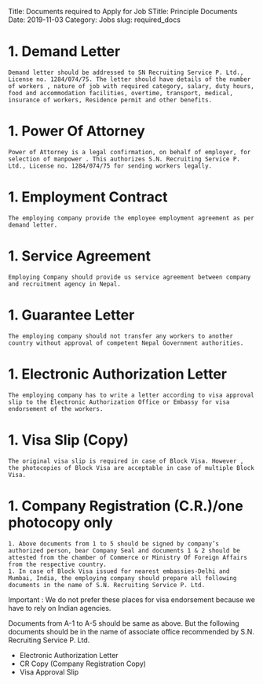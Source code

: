 Title: Documents required to Apply for Job
STitle: Principle Documents
Date: 2019-11-03
Category: Jobs
slug: required_docs


# 1. Demand Letter
    Demand letter should be addressed to SN Recruiting Service P. Ltd., License no. 1284/074/75. The letter should have details of the number of workers , nature of job with required category, salary, duty hours, food and accommodation facilities, overtime, transport, medical, insurance of workers, Residence permit and other benefits.

# 1. Power Of Attorney
    Power of Attorney is a legal confirmation, on behalf of employer, for selection of manpower . This authorizes S.N. Recruiting Service P. Ltd., License no. 1284/074/75 for sending workers legally.

# 1. Employment Contract
    The employing company provide the employee employment agreement as per demand letter.

# 1. Service Agreement
    Employing Company should provide us service agreement between company and recruitment agency in Nepal.

# 1. Guarantee Letter
    The employing company should not transfer any workers to another country without approval of competent Nepal Government authorities.

# 1. Electronic Authorization Letter
    The employing company has to write a letter according to visa approval slip to the Electronic Authorization Office or Embassy for visa endorsement of the workers.

# 1. Visa Slip (Copy) 
    The original visa slip is required in case of Block Visa. However , the photocopies of Block Visa are acceptable in case of multiple Block Visa.

# 1. Company Registration (C.R.)/one photocopy only

    1. Above documents from 1 to 5 should be signed by company’s authorized person, bear Company Seal and documents 1 & 2 should be attested from the chamber of Commerce or Ministry Of Foreign Affairs from the respective country.
    1. In case of Block Visa issued for nearest embassies-Delhi and Mumbai, India, the employing company should prepare all following documents in the name of S.N. Recruiting Service P. Ltd.

Important : We do not prefer these places for visa endorsement because we have to rely on Indian agencies.

Documents from A-1 to A-5 should be same as above.
But the following documents should be in the name of associate office recommended by S.N. Recruiting Service P. Ltd.
- Electronic Authorization Letter
- CR Copy (Company Registration Copy)
- Visa Approval Slip